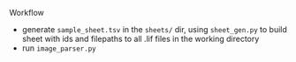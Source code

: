 Workflow

- generate `sample_sheet.tsv` in the `sheets/` dir, using `sheet_gen.py` to build sheet with ids and filepaths to all .lif files in the working directory
- run `image_parser.py` 
